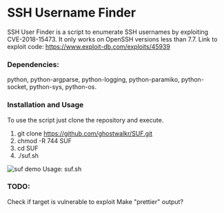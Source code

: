 
# SSH Username Finder
SSH User Finder is a script to enumerate SSH usernames by exploiting CVE-2018-15473. It only works on OpenSSH versions less than 7.7. Link to exploit code: https://www.exploit-db.com/exploits/45939 
### Dependencies: 
python, 
python-argparse, 
python-logging, 
python-paramiko, 
python-socket, 
python-sys, 
python-os. 

### Installation and Usage
To use the script just clone the repository and execute.

1. git clone https://github.com/ghostwalkr/SUF.git
2. chmod -R 744 SUF
3. cd SUF
4. ./suf.sh

![suf demo](https://media.giphy.com/media/1j9frMjJlzbrIpPnp1/giphy.gif)
Usage: suf.sh

### TODO:
Check if target is vulnerable to exploit
Make "prettier" output?

